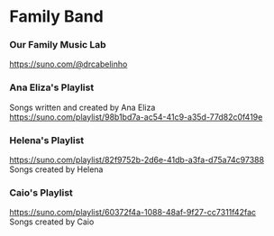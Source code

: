 # Family Band

### Our Family Music Lab
https://suno.com/@drcabelinho

### Ana Eliza's Playlist 
Songs written and created by Ana Eliza<BR>
https://suno.com/playlist/98b1bd7a-ac54-41c9-a35d-77d82c0f419e<BR>

### Helena's Playlist 
https://suno.com/playlist/82f9752b-2d6e-41db-a3fa-d75a74c97388<BR>
Songs created by Helena<BR>

### Caio's Playlist 
https://suno.com/playlist/60372f4a-1088-48af-9f27-cc7311f42fac<BR>
Songs created by Caio<BR>

